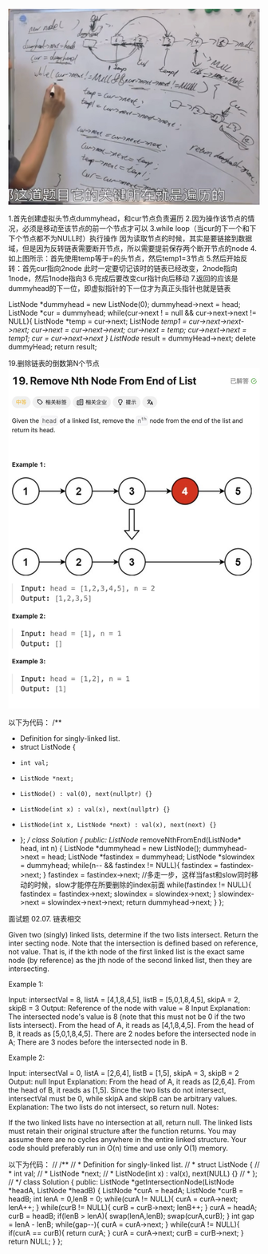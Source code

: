 ![Alt text](image-9.png)

1.首先创建虚拟头节点dummyhead，和cur节点负责遍历
2.因为操作该节点的情况，必须是移动至该节点的前一个节点才可以
3.while loop（当cur的下一个和下下个节点都不为NULL时）执行操作
因为读取节点的时候，其实是要链接到数据域，但是因为反转链表需要断开节点，所以需要提前保存两个断开节点的node
4.如上图所示：首先使用temp等于=的头节点，然后temp1=3节点
5.然后开始反转：首先cur指向2node
此时一定要切记该时的链表已经改变，2node指向1node，然后1node指向3
6.完成后要改变cur指针向后移动
7.返回的应该是dummyhead的下一位，即虚拟指针的下一位才为真正头指针也就是链表



ListNode *dummyhead = new ListNode(0);
dummyhead->next = head;
ListNode *cur = dummyhead;
while(cur->next ! = null && cur->next->next != NULL){
    ListNode *temp = cur->next;
    ListNode *temp1 = cur->next->next->next;
    cur->next = cur->next->next;
    cur->next = temp;
    cur->next->next = temp1;
    cur = cur->next->next
}
    ListNode* result = dummyHead->next;
    delete dummyHead;
    return result;


19.删除链表的倒数第N个节点 
![Alt text](image-10.png)

以下为代码：
/**
 * Definition for singly-linked list.
 * struct ListNode {
 *     int val;
 *     ListNode *next;
 *     ListNode() : val(0), next(nullptr) {}
 *     ListNode(int x) : val(x), next(nullptr) {}
 *     ListNode(int x, ListNode *next) : val(x), next(next) {}
 * };
 */
class Solution {
public:
    ListNode* removeNthFromEnd(ListNode* head, int n) {
        ListNode *dummyhead = new ListNode();
        dummyhead->next = head;
        ListNode *fastindex = dummyhead;
        ListNode *slowindex = dummyhead;
        while(n-- && fastindex != NULL){
            fastindex = fastindex->next;
        }
        fastindex = fastindex->next;
//多走一步，这样当fast和slow同时移动的时候，slow才能停在所要删除的index前面
        while(fastindex != NULL){
            fastindex = fastindex->next;
            slowindex = slowindex->next;
        }
        slowindex->next = slowindex->next->next;
    return dummyhead->next;
    }
};

面试题 02.07. 链表相交

Given two (singly) linked lists, determine if the two lists intersect. Return the inter­ secting node. Note that the intersection is defined based on reference, not value. That is, if the kth node of the first linked list is the exact same node (by reference) as the jth node of the second linked list, then they are intersecting.

Example 1:

Input: intersectVal = 8, listA = [4,1,8,4,5], listB = [5,0,1,8,4,5], skipA = 2, skipB = 3
Output: Reference of the node with value = 8
Input Explanation: The intersected node's value is 8 (note that this must not be 0 if the two lists intersect). From the head of A, it reads as [4,1,8,4,5]. From the head of B, it reads as [5,0,1,8,4,5]. There are 2 nodes before the intersected node in A; There are 3 nodes before the intersected node in B.

Example 2:

Input: intersectVal = 0, listA = [2,6,4], listB = [1,5], skipA = 3, skipB = 2
Output: null
Input Explanation: From the head of A, it reads as [2,6,4]. From the head of B, it reads as [1,5]. Since the two lists do not intersect, intersectVal must be 0, while skipA and skipB can be arbitrary values.
Explanation: The two lists do not intersect, so return null.
Notes:

If the two linked lists have no intersection at all, return null.
The linked lists must retain their original structure after the function returns.
You may assume there are no cycles anywhere in the entire linked structure.
Your code should preferably run in O(n) time and use only O(1) memory.


以下为代码：
// /**
//  * Definition for singly-linked list.
//  * struct ListNode {
//  *     int val;
//  *     ListNode *next;
//  *     ListNode(int x) : val(x), next(NULL) {}
//  * };
//  */
class Solution {
public:
    ListNode *getIntersectionNode(ListNode *headA, ListNode *headB) {
        ListNode *curA = headA;
        ListNode *curB = headB;
        int lenA = 0,lenB = 0;
        while(curA != NULL){
            curA = curA->next;
            lenA++;
        }
        while(curB != NULL){
            curB = curB->next;
            lenB++;
        }
        curA = headA;
        curB = headB;
        if(lenB > lenA){
            swap(lenA,lenB);
            swap(curA,curB);
        } 
        int gap = lenA - lenB;
        while(gap--){
            curA = curA->next;
        }
        while(curA != NULL){
            if(curA == curB){
                return curA;
            }
        curA = curA->next;
        curB = curB->next;
        }
        return NULL;
    }
};